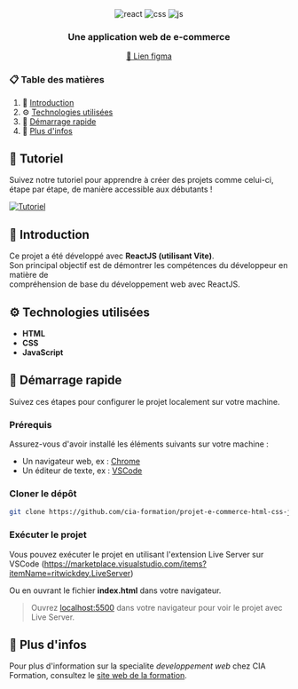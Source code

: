 <div align="center">
  <div align="center">
    <img src="https://img.shields.io/badge/-html-black?style=for-the-badge&logoColor=white&logo=html5&color=orange" alt="react" />
    <img src="https://img.shields.io/badge/-css-black?style=for-the-badge&logoColor=white&logo=css3&color=blue" alt="css" />
    <img src="https://img.shields.io/badge/-javascript-black?style=for-the-badge&logoColor=white&logo=javascript&color=yellow" alt="js" />
  </div>
  <h3 align="center">Une application web de e-commerce</h3>
  <a align="center" href='https://www.figma.com/design/1adKZcdECK6WTJUvoiT7bj/Product-e-commerce-web-app?node-id=0-1&p=f&t=lZRQ3M6XpICjCiny-0' target='_blank'>🎨 Lien figma</a>
</div>

### 📋 Table des matières

1. 🤖 [Introduction](#introduction)
2. ⚙️ [Technologies utilisées](#tech-stack)
3. 🤸 [Démarrage rapide](#quick-start)
4. 🚀 [Plus d'infos](#more)

## 🚨 Tutoriel

Suivez notre tutoriel pour apprendre à créer des projets comme celui-ci, étape par étape, de manière accessible aux débutants !

[![Tutoriel](https://github.com/sujatagunale/EasyRead/assets/151519281/1736fca5-a031-4854-8c09-bc110e3bc16d)](#)

## 🤖 Introduction  

Ce projet a été développé avec **ReactJS (utilisant Vite)**.  
Son principal objectif est de démontrer les compétences du développeur en matière de  
compréhension de base du développement web avec ReactJS.

## ⚙️ Technologies utilisées

- **HTML**
- **CSS**
- **JavaScript**

## 🤸 Démarrage rapide

Suivez ces étapes pour configurer le projet localement sur votre machine.  

### **Prérequis**

Assurez-vous d'avoir installé les éléments suivants sur votre machine :

- Un navigateur web, ex : [Chrome](https://www.google.com/intl/fr/chrome/)  
- Un éditeur de texte, ex : [VSCode](https://code.visualstudio.com/)  

### **Cloner le dépôt**  

```bash
git clone https://github.com/cia-formation/projet-e-commerce-html-css-js.git
```

### **Exécuter le projet**

Vous pouvez exécuter le projet en utilisant l'extension Live Server sur VSCode (<https://marketplace.visualstudio.com/items?itemName=ritwickdey.LiveServer>)

Ou en ouvrant le fichier **index.html** dans votre navigateur.

> Ouvrez [localhost:5500](http://localhost:5500) dans votre navigateur pour voir le projet avec Live Server.

## 🚀 Plus d'infos

Pour plus d'information sur la specialite *developpement web* chez CIA Formation, consultez le [site web de la formation](https://cia-formation.com/formations/formation-dqp/dqp-developpement-d-applications-web).

